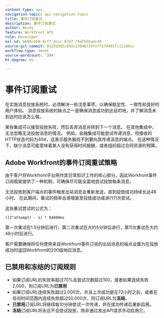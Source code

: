 ```yaml
---
content-type: api
navigation-topic: api-navigation-topic
title: 事件订阅重试
description: 事件订阅重试
author: Becky
feature: Workfront API
role: Developer
exl-id: b698cb60-4cff-4ccc-87d7-74afb5badc49
source-git-commit: 0325d305c892c23046739feff17d4b1fc11100cc
workflow-type: tm+mt
source-wordcount: '394'
ht-degree: 0%

---
```


# 事件订阅重试

在实施消息投放系统时，必须解决一些注意事项，以确保稳定性、一致性和良好的用户体验。 消息投放系统的缺点之一是确保消息成功到达目的地，并了解消息未到达时应该怎么做。

某些集成可以接受投放失败，然后丢弃消息并转到下一个消息。  在其他集成中，无法忽略无法投放消息的情况。 例如，金融集成可能尝试传递消息，但接收的HTTP状态代码为404，这表示服务器找不到要向其传递消息的端点。 在这种情况下，缺少消息可能意味着某人没有获得时间报酬，或者组织超过合同资源的预算。

## Adobe Workfront的事件订阅重试策略

由于客户将Workfront平台用作其日常知识工作的核心部分，因此Workfront事件订阅框架提供了一种机制，可确保尽可能全面地尝试投放每条消息。

无法投放到客户端点的事件触发出站消息会重新发送，直到投放成功持续长达48小时。 在此期间，重试的频率会递增直至投放成功或进行11次尝试。

这些重试尝试的公式为：

`((2^attempt) - 1) * 84800ms`

第一次重试在1.5分钟后进行，第二次重试在大约5分钟后进行，第11次重试在大约48小时后进行。

客户需要确保将任何使用来自Workfront事件订阅的出站消息的端点设置为在投放成功时返回Workfront的200级响应消息。

## 已禁用和冻结的订阅规则

* 如果订阅URL的失败率超过70%且尝试次数超过100，或者如果连续失败2,000，则订阅URL为&#x200B;**已禁用**
* 如果订阅URL连续失败超过2,000次，并且上次成功是在72小时之前，或者在任何时间范围内连续失败超过50,000次，则订阅URL为&#x200B;**冻结**。
* **已禁用**&#x200B;订阅URL将继续每10分钟尝试一次传递，并在成功传递后重新启用。
* **冻结**&#x200B;订阅URL将永远不会尝试投放，除非通过发出API请求手动启用它。



<!--

## Handling Failed Event-Triggered Outbound Messages

The following flowchart shows the strategy for reattempting message deliveries with Workfront Event Subscriptions:

![](assets/event-subscription-circuit-breaker-retries-350x234.png)

The following explanations correspond with the steps depicted in the flowchart:

1. Message fails to be delivered. 
1. Message delivery failure information is logged.

   All failed attempts to deliver a message are logged so that debugging may be performed to determine the root cause of a given failure or series of failures. 

1. URL failures incremented. 
1. Message attempt count is incremented. 
1. Calculate the delay until this message's delivery will be attempted again. 
1. Message is placed onto the message retry queue.

   As shown in the preceding flowchart, the message queue used for processing message delivery retries is a separate queue from the one that processes the initial delivery attempt for each message. This allows the near real-time flow of messages to continue unimpeded by the failure of any subset of messages. 

1. URL circuit status is evaluated. One of the following occurs:

   * If the circuit is open and not allowing deliveries at this time, restart the process at step 5.
   * If the circuit is half-open, this implies that our circuit is currently open, but enough time has passed to allow testing of the URL to see if the problem with delivering to it has been resolved.
   * If the message delivery attempt limits have been reached (48 hours of retrying) then the message is dropped

1. If the URL circuit is closed and allowing deliveries, attempt to deliver the message. If this delivery fails, the message will restart at step 1 

1. If the URL circuit is closed and allowing deliveries, attempt to deliver the message. If this delivery fails, the message will restart at step 1.
   -->
